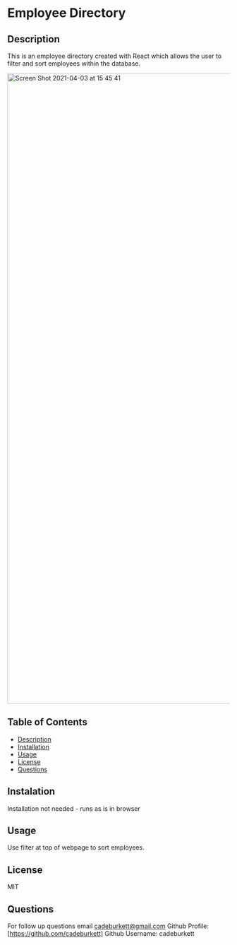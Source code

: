
  # Employee Directory 

  ## Description
  This is an employee directory created with React which allows the user to filter and sort employees within the database. 

<img width="1428" alt="Screen Shot 2021-04-03 at 15 45 41" src="https://user-images.githubusercontent.com/71572375/113493394-c6b84300-9493-11eb-9a16-04a94c37cedf.png">

  ## Table of Contents
  * [Description](#description)
  * [Installation](#installation)
  * [Usage](#usage)
  * [License](#license)
  * [Questions](#questions)

  ## Instalation
  Installation not needed - runs as is in browser

  ## Usage
  Use filter at top of webpage to sort employees. 

  ## License
  MIT

  ## Questions
  For follow up questions email cadeburkett@gmail.com
  Github Profile: [https://github.com/cadeburkett]
  Github Username: cadeburkett
